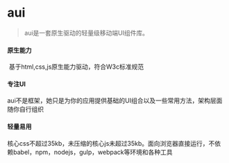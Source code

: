 # aui

> aui是一套原生驱动的轻量级移动端UI组件库。


#### 原生能力
  ​ 基于html,css,js原生能力驱动，符合W3c标准规范
    
#### 专注UI
  aui不是框架，她只是为你的应用提供基础的UI组合以及一些常用方法，架构层面随你自行组织

#### 轻量易用
  核心css不超过35kb，未压缩的核心js未超过35kb。面向浏览器直接运行，不依赖babel，npm，nodejs，gulp，webpack等环境和各种工具

